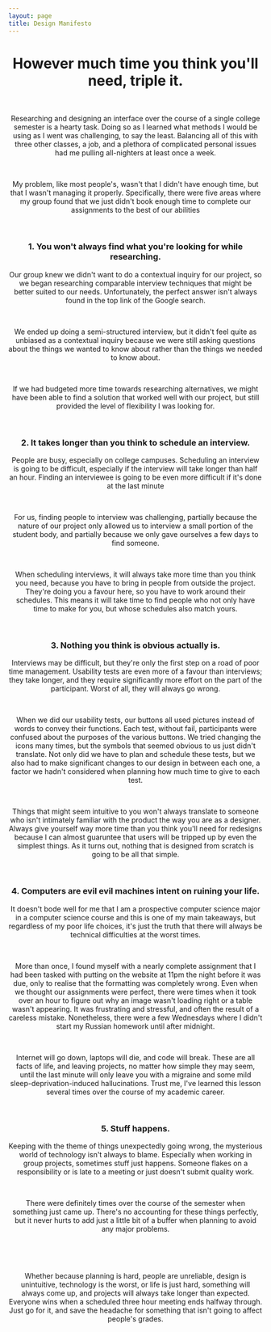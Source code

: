 ```yaml
---
layout: page
title: Design Manifesto
---
```

<center>
  <h1>However much time you think you'll need, triple it.</h1> 
  <p>&nbsp;</p>Researching and designing an interface over the course of a single college semester is a hearty task. Doing so as I learned what methods I would be using as I went was challenging, to say the least. Balancing all of this with three other classes, a job, and a plethora of complicated personal issues had me pulling all-nighters at least once a week.
  <p>&nbsp;</p>My problem, like most people's, wasn't that I didn't have enough time, but that I wasn't managing it properly. Specifically, there were five areas where my group found that we just didn't book enough time to complete our assignments to the best of our abilities
  <p>&nbsp;</p><h3>1. You won't always find what you're looking for while researching.</h3>  
  Our group knew we didn't want to do a contextual inquiry for our project, so we began researching comparable interview techniques that might be better suited to our needs. Unfortunately, the perfect answer isn't always found in the top link of the Google search.
  <p>&nbsp;</p>We ended up doing a semi-structured interview, but it didn't feel quite as unbiased as a contextual inquiry because we were still asking questions about the things we wanted to know about rather than the things we needed to know about.
  <p>&nbsp;</p>If we had budgeted more time towards researching alternatives, we might have been able to find a solution that worked well with our project, but still provided the level of flexibility I was looking for.
  <p>&nbsp;</p><h3>2. It takes longer than you think to schedule an interview.</h3>
  People are busy, especially on college campuses. Scheduling an interview is going to be difficult, especially if the interview will take longer than half an hour. Finding an interviewee is going to be even more difficult if it's done at the last minute
  <p>&nbsp;</p>For us, finding people to interview was challenging, partially because the nature of our project only allowed us to interview a small portion of the student body, and partially because we only gave ourselves a few days to find someone.
  <p>&nbsp;</p>When scheduling interviews, it will always take more time than you think you need, because you have to bring in people from outside the project. They're doing you a favour here, so you have to work around their schedules. This means it will take time to find people who not only have time to make for you, but whose schedules also match yours.
  <p>&nbsp;</p><h3>3. Nothing you think is obvious actually is.</h3>
  Interviews may be difficult, but they're only the first step on a road of poor time management. Usability tests are even more of a favour than interviews; they take longer, and they require significantly more effort on the part of the participant. Worst of all, they will always go wrong.
  <p>&nbsp;</p>When we did our usability tests, our buttons all used pictures instead of words to convey their functions. Each test, without fail, participants were confused about the purposes of the various buttons. We tried changing the icons many times, but the symbols that seemed obvious to us just didn't translate. Not only did we have to plan and schedule these tests, but we also had to make significant changes to our design in between each one, a factor we hadn't considered when planning how much time to give to each test.
  <p>&nbsp;</p>Things that might seem intuitive to you won't always translate to someone who isn't intimately familiar with the product the way you are as a designer. Always give yourself way more time than you think you'll need for redesigns because I can almost guaruntee that users will be tripped up by even the simplest things. As it turns out, nothing that is designed from scratch is going to be all that simple.
  <p>&nbsp;</p><h3>4. Computers are evil evil machines intent on ruining your life.</h3>
  It doesn't bode well for me that I am a prospective computer science major in a computer science course and this is one of my main takeaways, but regardless of my poor life choices, it's just the truth that there will always be technical difficulties at the worst times.
  <p>&nbsp;</p>More than once, I found myself with a nearly complete assignment that I had been tasked with putting on the website at 11pm the night before it was due, only to realise that the formatting was completely wrong. Even when we thought our assignments were perfect, there were times when it took over an hour to figure out why an image wasn't loading right or a table wasn't appearing. It was frustrating and stressful, and often the result of a careless mistake. Nonetheless, there were a few Wednesdays where I didn't start my Russian homework until after midnight.
  <p>&nbsp;</p>Internet will go down, laptops will die, and code will break. These are all facts of life, and leaving projects, no matter how simple they may seem, until the last minute will only leave you with a migraine and some mild sleep-deprivation-induced hallucinations. Trust me, I've learned this lesson several times over the course of my academic career.
  <p>&nbsp;</p><h3>5. Stuff happens.</h3>
  Keeping with the theme of things unexpectedly going wrong, the mysterious world of technology isn't always to blame. Especially when working in group projects, sometimes stuff just happens. Someone flakes on a responsibility or is late to a meeting or just doesn't submit quality work.
  <p>&nbsp;</p>There were definitely times over the course of the semester when something just came up. There's no accounting for these things perfectly, but it never hurts to add just a little bit of a buffer when planning to avoid any major problems.
  <p>&nbsp;</p><p>&nbsp;</p>Whether because planning is hard, people are unreliable, design is unintuitive, technology is the worst, or life is just hard, something will always come up, and projects will always take longer than expected. Everyone wins when a scheduled three hour meeting ends halfway through. Just go for it, and save the headache for something that isn't going to affect people's grades.
</center>  
